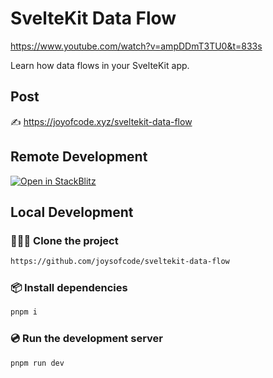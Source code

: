 # SvelteKit Data Flow

https://www.youtube.com/watch?v=ampDDmT3TU0&t=833s

Learn how data flows in your SvelteKit app.

## Post

✍️ https://joyofcode.xyz/sveltekit-data-flow

## Remote Development

[![Open in StackBlitz](https://developer.stackblitz.com/img/open_in_stackblitz.svg)](https://stackblitz.com/github/joysofcode/sveltekit-data-flow)

## Local Development

### 🧑‍🤝‍🧑 Clone the project

```sh
https://github.com/joysofcode/sveltekit-data-flow
```

### 📦️ Install dependencies

```sh
pnpm i
```

### 💿️ Run the development server

```sh
pnpm run dev
```
